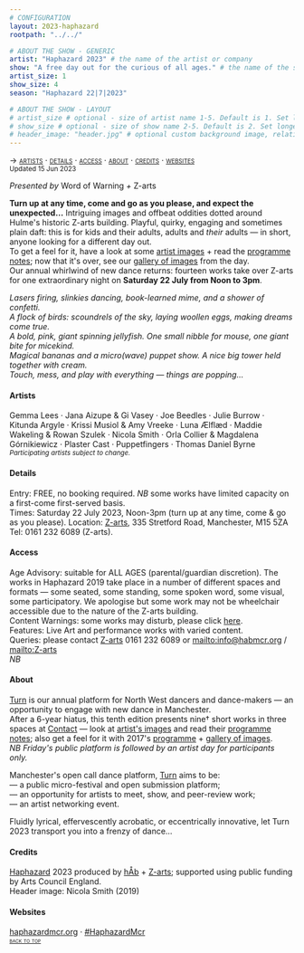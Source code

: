 ```yaml
---
# CONFIGURATION
layout: 2023-haphazard
rootpath: "../../"

# ABOUT THE SHOW - GENERIC
artist: "Haphazard 2023" # the name of the artist or company
show: "A free day out for the curious of all ages." # the name of the show
artist_size: 1
show_size: 4
season: "Haphazard 22|7|2023"

# ABOUT THE SHOW - LAYOUT
# artist_size # optional - size of artist name 1-5. Default is 1. Set longer names to lower values
# show_size # optional - size of show name 2-5. Default is 2. Set longer names to lower values
# header_image: "header.jpg" # optional custom background image, relative to current page
---
```

<span style='font-variant: small-caps'>→ [artists](/current/2023-haphazard/#artists) · [details](/current/2023-haphazard/#details) · [access](/current/2023-haphazard/#access) · [about](/current/2023-haphazard/#about) · [credits](/current/2023-haphazard/#credits) · [websites](/current/2023-haphazard/#websites)</span><br><small>Updated 15 Jun 2023</small>        
        
*Presented by* Word of Warning *+* Z-arts           
         
**Turn up at any time, come and go as you please, and expect the unexpected…** Intriguing images and offbeat oddities dotted around Hulme's historic Z-arts building. Playful, quirky, engaging and sometimes plain daft: this is for kids and their adults, adults and *their* adults — in short, anyone looking for a different day out.<br>To get a feel for it, have a look at some [artist images](/galleries/2019-haphazardpre) + read the [programme notes](/archive/2019-haphazard/programme); now that it's over, see our [gallery of images](/galleries/2019-haphazard) from the day.                 
Our annual whirlwind of new dance returns: fourteen works take over Z-arts for one extraordinary night on **Saturday 22 July from Noon to 3pm**.        
        
*Lasers firing, slinkies dancing, book-learned mime, and a shower of confetti.<br>A flock of birds: scoundrels of the sky, laying woollen eggs, making dreams come true.<br>A bold, pink, giant spinning jellyfish. One small nibble for mouse, one giant bite for micekind.<br>Magical bananas and a micro(wave) puppet show. A nice big tower held together with cream.<br>Touch, mess, and play with everything — things are popping…*       
        
#### Artists         
Gemma Lees · Jana Aizupe & Gi Vasey · Joe Beedles · Julie Burrow · Kitunda Argyle · Krissi Musiol & Amy Vreeke · Luna Ælflæd · Maddie Wakeling & Rowan Szulek · Nicola Smith · Orla Collier & Magdalena Górnikiewicz · Plaster Cast · Puppetfingers · Thomas Daniel Byrne<br><small>*Participating artists subject to change.*</small>         
         
#### Details         
Entry: FREE, no booking required.
*NB* some works have limited capacity on a first-come first-served basis.        
Times: Saturday 22 July 2023, Noon-3pm (turn up at any time, come & go as you please).
Location: <a href="https://z-arts.org/about-us/getting-here" target="_blank">Z-arts</a>, 335 Stretford Road, Manchester, M15 5ZA 
Tel: 0161 232 6089 (Z-arts).          
         
#### Access         
Age Advisory: suitable for ALL AGES (parental/guardian discretion). The works in Haphazard 2019 take place in a number of different spaces and formats — some seated, some standing, some spoken word, some visual, some participatory. We apologise but some work may not be wheelchair accessible due to the nature of the Z-arts building.<br>Content Warnings: some works may disturb, please click [here](/warnings).<br>Features: Live Art and performance works with varied content.<br>Queries: please contact <a href="https://contactmcr.com/accessibility" target="_blank">Z-arts</a> 0161 232 6089 or <mailto:info@habmcr.org> / <mailto:Z-arts><br>*NB*        
         
#### About         
[Turn](/hab/turn) is our annual platform for North West dancers and dance-makers — an opportunity to engage with new dance in Manchester.<br>After a 6-year hiatus, this tenth edition presents nine† short works in three spaces at <a href="https://contactmcr.com" target="_blank">Contact</a> — look at [artist's images](/galleries/2023-turnpre) and read their [programme notes](/current/2023-turn/programme); also get a feel for it with 2017's [programme](/archive/2017-turn/programme) + [gallery of images](/galleries/2017-turn).<br>*NB Friday's public platform is followed by an artist day for participants only.*        
        
Manchester's open call dance platform, [Turn](/hab/turn) aims to be:<br>— a public micro-festival and open submission platform;<br>— an opportunity for artists to meet, show, and peer-review work;<br>— an artist networking event.         
        
Fluidly lyrical, effervescently acrobatic, or eccentrically innovative, let Turn 2023 transport you into a frenzy of dance…        
         
#### Credits                 
[Haphazard](/hab/haphazard) 2023 produced by [hÅb](/hab) + <a href="https://z-arts.org" target="_blank">Z-arts</a>; supported using public funding by Arts Council England.<br>Header image: Nicola Smith (2019)          
        
#### Websites         
<a href="http://haphazardmcr.org" target="_blank">haphazardmcr.org</a> · <a href="https://twitter.com/hashtag/HaphazardMcr" target="_blank">#HaphazardMcr</a>         
<small><span style='font-variant: small-caps'>[back to top](/current/2023-haphazard)</span></small>
         
